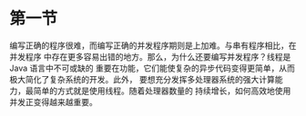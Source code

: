 # 第一节


编写正确的程序很难，而编写正确的并发程序期则是上加难。与串有程序相比，在并发程序
中存在更多容易出错的地方。那么，为什么还要编写并发程序？线程是Java 语言中不可或缺的
重要在功能，它们能使复杂的异步代码变得更简单，从而极大简化了复杂系统的开发。此外，
要想充分发挥多处理器系统的强大计算能力，最简单的方式就是使用线程。随着处理器数量的
持续增长，如何高效地使用并发正变得越来越重要。



